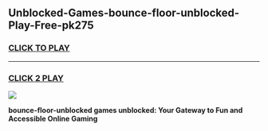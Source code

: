 
## Unblocked-Games-bounce-floor-unblocked-Play-Free-pk275
<h3>
<a href="https://premium76.site?title=bounce-floor-unblocked&ref=23A">CLICK TO PLAY</a></h3>
<hr>

<h3>
<a href="https://premium76.site?title=bounce-floor-unblocked&ref=23A">CLICK 2 PLAY</a>
  
</h3>

<a href="https://premium76.site?title=bounce-floor-unblocked&ref=23A"><img src="https://clearcache.store/games.png"></a>


**bounce-floor-unblocked games unblocked: Your Gateway to Fun and Accessible Online Gaming**
